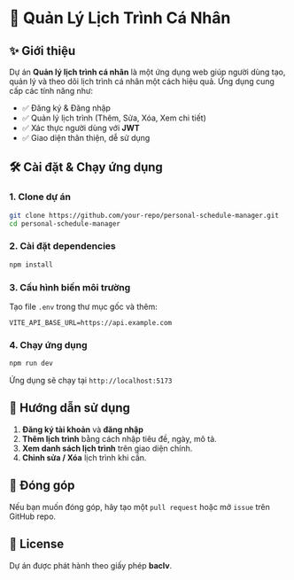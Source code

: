 # 📝 Quản Lý Lịch Trình Cá Nhân

## ✨ Giới thiệu
Dự án **Quản lý lịch trình cá nhân** là một ứng dụng web giúp người dùng tạo, quản lý và theo dõi lịch trình cá nhân một cách hiệu quả. Ứng dụng cung cấp các tính năng như:
- ✅ Đăng ký & Đăng nhập
- ✅ Quản lý lịch trình (Thêm, Sửa, Xóa, Xem chi tiết)
- ✅ Xác thực người dùng với **JWT**
- ✅ Giao diện thân thiện, dễ sử dụng

## 🛠️ Cài đặt & Chạy ứng dụng
### 1. Clone dự án
```sh
git clone https://github.com/your-repo/personal-schedule-manager.git
cd personal-schedule-manager
```

### 2. Cài đặt dependencies
```sh
npm install
```

### 3. Cấu hình biến môi trường
Tạo file `.env` trong thư mục gốc và thêm:
```
VITE_API_BASE_URL=https://api.example.com
```

### 4. Chạy ứng dụng
```sh
npm run dev
```
Ứng dụng sẽ chạy tại `http://localhost:5173`

## 📝 Hướng dẫn sử dụng
1. **Đăng ký tài khoản** và **đăng nhập**
2. **Thêm lịch trình** bằng cách nhập tiêu đề, ngày, mô tả.
3. **Xem danh sách lịch trình** trên giao diện chính.
4. **Chỉnh sửa / Xóa** lịch trình khi cần.

## 💪 Đóng góp
Nếu bạn muốn đóng góp, hãy tạo một `pull request` hoặc mở `issue` trên GitHub repo.

## 🌟 License
Dự án được phát hành theo giấy phép **baclv**.

